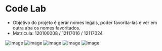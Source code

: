 # Code Lab

- Objetivo do projeto é gerar nomes legais, poder favorita-las e ver em outra aba os nomes favoritados.
- Matricula: 120100008 / 12117016 / 12117024

![image](https://github.com/ZKros/codelab/assets/1646461/4d50661f-4603-4b0e-b3ea-37e29ee4b5c0)
![image](https://github.com/ZKros/codelab/assets/1646461/b5525734-8faf-4e86-989d-2806dd837bfd)
![image](https://github.com/ZKros/codelab/assets/1646461/9765ba69-71ad-44e9-82a2-52efab9602f9)
![image](https://github.com/ZKros/codelab/assets/1646461/b05f33aa-4097-42fa-8907-4196f2488913)
![image](https://github.com/ZKros/codelab/assets/1646461/9cb5bf74-bf4d-45e8-a3e5-ccc6349e6213)
